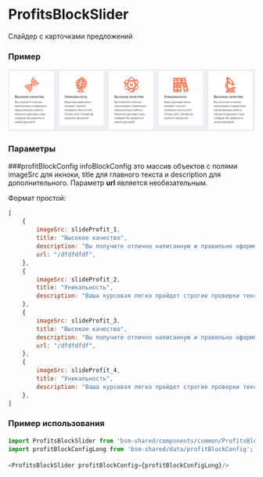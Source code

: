 # ProfitsBlockSlider

Слайдер с карточками предложений

### Пример
![ProfitsBlockSlider image](./ProfitsBlockSlider.png)

### Параметры
###profitBlockConfig
infoBlockConfig это массив объектов с полями imageSrc для икноки, title для главного текста и description для дополнительного.
Параметр **url** является необязательным.

Формат простой:
```js
[
    {
        imageSrc: slideProfit_1,
        title: "Высокое качество",
        description: "Вы получите отлично написанную и правильно оформленную работу. Закажите доклад и пару слайдов. Вы уверены в своей курсовой!"
        url: "/dfdfdfdf",
    },
    {
        imageSrc: slideProfit_2,
        title: "Уникальность",
        description: "Ваша курсовая легко пройдет строгие проверки текста в АП, АП.вуз, Etxt, Advego до нужного процента! "
    },
    {
        imageSrc: slideProfit_3,
        title: "Высокое качество",
        description: "Вы получите отлично написанную и правильно оформленную работу. Закажите доклад и пару слайдов. Вы уверены в своей курсовой!"
        url: "/dfdfdfdf",
    },
    {
        imageSrc: slideProfit_4,
        title: "Уникальность",
        description: "Ваша курсовая легко пройдет строгие проверки текста в АП, АП.вуз, Etxt, Advego до нужного процента! "
    },
]
```

### Пример использования
```js
import ProfitsBlockSlider from 'bsm-shared/components/common/ProfitsBlockSlider';
import profitBlockConfigLong from 'bsm-shared/data/profitBlockConfig';

<ProfitsBlockSlider profitBlockConfig={profitBlockConfigLong}/>
```